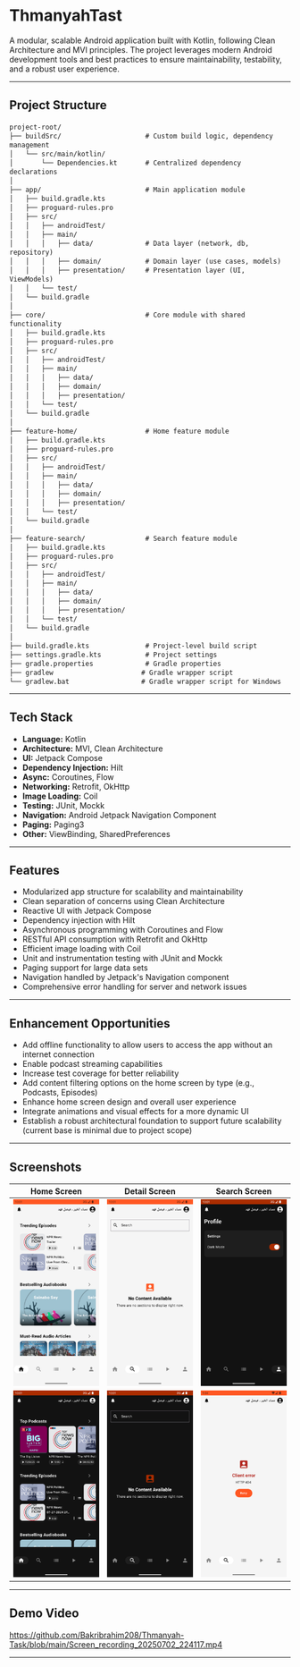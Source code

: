 # ThmanyahTast

A modular, scalable Android application built with Kotlin, following Clean Architecture and MVI principles. The project leverages modern Android development tools and best practices to ensure maintainability, testability, and a robust user experience.

---

## Project Structure

```
project-root/
├── buildSrc/                     # Custom build logic, dependency management
│   └── src/main/kotlin/
│       └── Dependencies.kt       # Centralized dependency declarations
│
├── app/                          # Main application module
│   ├── build.gradle.kts
│   ├── proguard-rules.pro
│   ├── src/
│   │   ├── androidTest/
│   │   ├── main/
│   │   │   ├── data/             # Data layer (network, db, repository)
│   │   │   ├── domain/           # Domain layer (use cases, models)
│   │   │   ├── presentation/     # Presentation layer (UI, ViewModels)
│   │   └── test/
│   └── build.gradle
│
├── core/                         # Core module with shared functionality
│   ├── build.gradle.kts
│   ├── proguard-rules.pro
│   ├── src/
│   │   ├── androidTest/
│   │   ├── main/
│   │   │   ├── data/
│   │   │   ├── domain/
│   │   │   ├── presentation/
│   │   └── test/
│   └── build.gradle
│
├── feature-home/                 # Home feature module
│   ├── build.gradle.kts
│   ├── proguard-rules.pro
│   ├── src/
│   │   ├── androidTest/
│   │   ├── main/
│   │   │   ├── data/
│   │   │   ├── domain/
│   │   │   ├── presentation/
│   │   └── test/
│   └── build.gradle
│
├── feature-search/               # Search feature module
│   ├── build.gradle.kts
│   ├── proguard-rules.pro
│   ├── src/
│   │   ├── androidTest/
│   │   ├── main/
│   │   │   ├── data/
│   │   │   ├── domain/
│   │   │   ├── presentation/
│   │   └── test/
│   └── build.gradle
│
├── build.gradle.kts              # Project-level build script
├── settings.gradle.kts           # Project settings
├── gradle.properties             # Gradle properties
├── gradlew                      # Gradle wrapper script
└── gradlew.bat                  # Gradle wrapper script for Windows
```

---

## Tech Stack

- **Language:** Kotlin
- **Architecture:** MVI, Clean Architecture
- **UI:** Jetpack Compose
- **Dependency Injection:** Hilt
- **Async:** Coroutines, Flow
- **Networking:** Retrofit, OkHttp
- **Image Loading:** Coil
- **Testing:** JUnit, Mockk
- **Navigation:** Android Jetpack Navigation Component
- **Paging:** Paging3
- **Other:** ViewBinding, SharedPreferences

---

## Features

- Modularized app structure for scalability and maintainability
- Clean separation of concerns using Clean Architecture
- Reactive UI with Jetpack Compose
- Dependency injection with Hilt
- Asynchronous programming with Coroutines and Flow
- RESTful API consumption with Retrofit and OkHttp
- Efficient image loading with Coil
- Unit and instrumentation testing with JUnit and Mockk
- Paging support for large data sets
- Navigation handled by Jetpack's Navigation component
- Comprehensive error handling for server and network issues

---

## Enhancement Opportunities

- Add offline functionality to allow users to access the app without an internet connection
- Enable podcast streaming capabilities
- Increase test coverage for better reliability
- Add content filtering options on the home screen by type (e.g., Podcasts, Episodes)
- Enhance home screen design and overall user experience
- Integrate animations and visual effects for a more dynamic UI
- Establish a robust architectural foundation to support future scalability (current base is minimal due to project scope)

---

## Screenshots

| Home Screen | Detail Screen | Search Screen |
|-------------|--------------|---------------|
| ![Home](Screenshot_20250702_220105.png) | ![Detail](Screenshot_20250702_220112.png) | ![Search](Screenshot_20250702_220121.png) |
| ![Home2](Screenshot_20250702_220127.png) | ![Detail2](Screenshot_20250702_220133.png) | ![Search2](Screenshot_20250702_210434.png) |

---

## Demo Video

https://github.com/Bakribrahim208/Thmanyah-Task/blob/main/Screen_recording_20250702_224117.mp4

---
